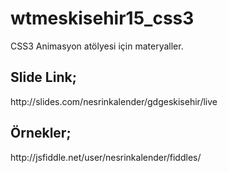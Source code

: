# wtmeskisehir15_css3

CSS3 Animasyon atölyesi için materyaller. 

<h2>Slide Link;</h2>
http://slides.com/nesrinkalender/gdgeskisehir/live

<h2>Örnekler;</h2>
http://jsfiddle.net/user/nesrinkalender/fiddles/

